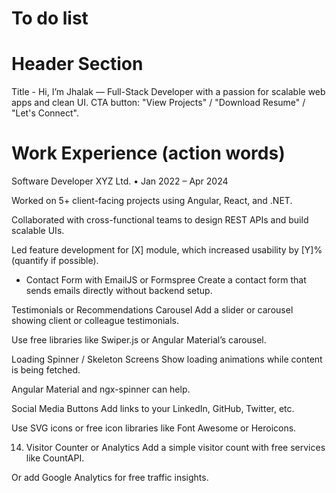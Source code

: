 # To do list

# Header Section

Title - Hi, I’m Jhalak — Full-Stack Developer with a passion for scalable web apps and clean UI.
CTA button: "View Projects" / "Download Resume" / "Let's Connect".

# Work Experience (action words)

Software Developer
XYZ Ltd. • Jan 2022 – Apr 2024

Worked on 5+ client-facing projects using Angular, React, and .NET.

Collaborated with cross-functional teams to design REST APIs and build scalable UIs.

Led feature development for [X] module, which increased usability by [Y]% (quantify if possible).

- Contact Form with EmailJS or Formspree
Create a contact form that sends emails directly without backend setup.

Testimonials or Recommendations Carousel
Add a slider or carousel showing client or colleague testimonials.

Use free libraries like Swiper.js or Angular Material’s carousel.

 Loading Spinner / Skeleton Screens
Show loading animations while content is being fetched.

Angular Material and ngx-spinner can help.

Social Media Buttons
Add links to your LinkedIn, GitHub, Twitter, etc.

Use SVG icons or free icon libraries like Font Awesome or Heroicons.

14. Visitor Counter or Analytics
Add a simple visitor count with free services like CountAPI.

Or add Google Analytics for free traffic insights.